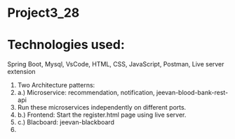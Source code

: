 # Project3_28

# Technologies used:
  Spring Boot, Mysql, VsCode, HTML, CSS, JavaScript, Postman, Live server extension

1. Two Architecture patterns:
2.  a.) Microservice: recommendation, notification, jeevan-blood-bank-rest-api
3.    Run these microservices independently on different ports.
4.  b.) Frontend: Start the register.html page using live server.
5.  c.) Blacboard: jeevan-blackboard 
6.    
